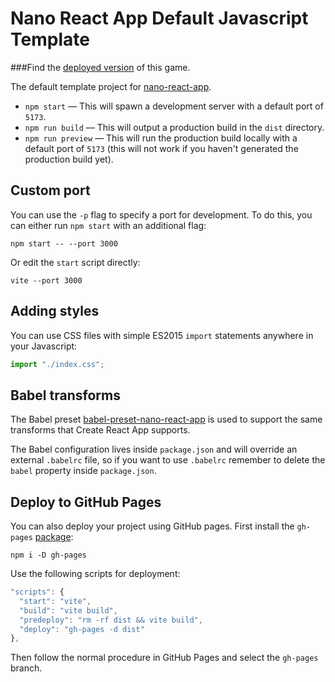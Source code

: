 # Nano React App Default Javascript Template

###Find the [deployed version](https://parth-react-tictactoe.surge.sh/) of this game.

The default template project for [nano-react-app](https://github.com/nano-react-app/nano-react-app).

- `npm start` — This will spawn a development server with a default port of `5173`.
- `npm run build` — This will output a production build in the `dist` directory.
- `npm run preview` — This will run the production build locally with a default port of `5173` (this will not work if you haven't generated the production build yet).

## Custom port

You can use the `-p` flag to specify a port for development. To do this, you can either run `npm start` with an additional flag:

```
npm start -- --port 3000
```

Or edit the `start` script directly:

```
vite --port 3000
```

## Adding styles

You can use CSS files with simple ES2015 `import` statements anywhere in your Javascript:

```js
import "./index.css";
```

## Babel transforms

The Babel preset [babel-preset-nano-react-app](https://github.com/nano-react-app/babel-preset-nano-react-app) is used to support the same transforms that Create React App supports.

The Babel configuration lives inside `package.json` and will override an external `.babelrc` file, so if you want to use `.babelrc` remember to delete the `babel` property inside `package.json`.


## Deploy to GitHub Pages

You can also deploy your project using GitHub pages.
First install the `gh-pages` [package](https://github.com/tschaub/gh-pages):

`npm i -D gh-pages`

Use the following scripts for deployment:

```js
"scripts": {
  "start": "vite",
  "build": "vite build",
  "predeploy": "rm -rf dist && vite build",
  "deploy": "gh-pages -d dist"
},
```

Then follow the normal procedure in GitHub Pages and select the `gh-pages` branch.
